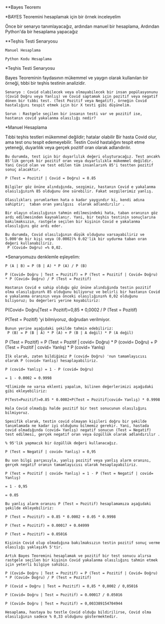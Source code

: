 **Bayes Teoremı

*BAYES Teoremini hesaplamak için bir örnek inceleyelim

Önce bir senaryo tanımlayacağız, ardından manuel bir hesaplama, Ardından Python'da bir hesaplama yapacağız

**Teşhis Testi Senaryosu

	Manuel Hesaplama

	Python Kodu Hesaplama

*Teşhis Testi Senaryosu

Bayes Teoreminin faydasının mükemmel ve yaygın olarak kullanılan bir örneği, tıbbi bir teşhis testinin analizidir.

	Senaryo : Covid olabilecek veya olmayabilecek bir insan popülasyonunu (Covid Doğru veya Yanlış) ve Covid saptamak için pozitif veya negatif dönen bir tıbbi test. (Test Pozitif veya Negatif), örneğin Covid hastalığını tespit etmek için bir X testi gibi düşünelim.

	Sorun : Rastgele seçilen bir insanın testi var ve pozitif ise, hastanın covid yakalanma olasılığı nedir?

*Manuel Hesaplama

Tıbbi teşhis testleri mükemmel değildir; hatalar olabilir
   Bir hasta Covid olur, ama test onu tespit edemeyebilir. Testin Covid hastalığını tespit etme yeteneği, duyarlılık veya gerçek pozitif oran olarak adlandırılır.

	Bu durumda, test için bir duyarlılık değeri oluşturacağız. Test ancak% 85'lik gerçek bir pozitif oran veya duyarlılıkla mükemmel değildir. Yani Covid olan ve test edilen tüm insanların% 85'i testten pozitif sonuç alacaktır.

	P (Test = Pozitif | Covid = Doğru) = 0.85

	Bilgiler göz önüne alındığında, sezgimiz, hastanın Covid e yakalanma olasılığının% 85 olduğunu öne sürebilir. Fakat sezgilerimiz yanlış.

	Olasılıkları yorumlarken hata o kadar yaygındır ki, kendi adına sahiptir;  taban oran yanılgısı  olarak adlandırılır .

	Bir olayın olasılığının tahmin edilmesindeki hata, taban oranının göz ardı edilmesinden kaynaklanır. Yani, bir teşhis testinin sonuçlarına bakılmaksızın, rastgele seçilen bir kişinin Covid e yakalanma olasılığını göz ardı eder.

	Bu durumda, Covid olasılığının düşük olduğunu varsayabiliriz ve 5.000'de bir kişi veya (0.0002)% 0.02'lik bir uydurma taban oran değeri kullanabiliriz.
     P (Covid= Doğru) =% 0,02.

*Senaryomuzu denklemle eşleyelim:

	P (A | B) = P (B | A) * P (A) / P (B)

	P (Covid= Doğru | Test = Pozitif) = P (Test = Pozitif | Covid= Doğru) * P (Covid= Doğru) / P (Test = Pozitif)

	Hastanın Covid e sahip olduğu göz önüne alındığında testin pozitif olma olasılığının% 85 olduğunu biliyoruz ve belirli bir hastanın Covid e yakalanma oranının veya önceki olasılığının% 0,02 olduğunu biliyoruz; bu değerleri yerine koyabiliriz:

P(Covid= Doğru|Test = Pozitif)=0,85 * 0,0002 / P (Test = Pozitif)

P(Test = Pozitif) 'yi bilmiyoruz, doğrudan verilmiyor.

	Bunun yerine aşağıdaki şekilde tahmin edebiliriz:
     P (B) = P (B | A) * P (A) + P (B | A değil) * P (A değil)
     

P (Test = Pozitif) = P (Test = Pozitif | covid= Doğru) * P (covid= Doğru) + P (Test = Pozitif | covid= Yanlış) * P (covid= Yanlış)

	İlk olarak, zaten bildiğimiz P (covid= Doğru) 'nun tamamlayıcısı olarak P (covid= Yanlış) hesaplayabiliriz.

	P (covid= Yanlış) = 1 - P (covid= Doğru)

	= 1 - 0.0002 = 0.9998

	*Elimizde ne varsa eklenti yapalım, bilinen değerlerimizi aşağıdaki gibi ekleyebiliriz:

	P(Test=Pozitif)=0.85 * 0.0002+P(Test = Pozitif|covid= Yanlış) * 0.9998

	Hala Covid olmadığı halde pozitif bir test sonucunun olasılığını bilmiyoruz.

	Spesifik olarak, testin covid olmayan kişileri doğru bir şekilde tanımlamada ne kadar iyi olduğunu bilmemiz gerekir. Yani, hastada covid olmadığında (covid= Yanlış) negatif sonucun (Test = Negatif) test edilmesi, gerçek negatif oran veya özgüllük olarak adlandırılır .

	% 95'lik yapmacık bir özgüllük değeri kullanacağız.

	P (Test = Negatif | covid= Yanlış) = 0,95

	Bu son bilgi parçasıyla, yanlış pozitif veya yanlış alarm oranını, gerçek negatif oranın tamamlayıcısı olarak hesaplayabiliriz.

	P (Test = Pozitif | covid= Yanlış) = 1 - P (Test = Negatif | covid= Yanlış)

	= 1 - 0,95

	= 0.05

	Bu yanlış alarm oranını P (Test = Pozitif) hesaplamamıza aşağıdaki şekilde ekleyebiliriz:

	P (Test = Pozitif) = 0.85 * 0.0002 + 0.05 * 0.9998

	P (Test = Pozitif) = 0.00017 + 0.04999

	P (Test = Pozitif) = 0.05016

	Kişinin Covid olup olmadığına bakılmaksızın testin pozitif sonuç verme olasılığı yaklaşık% 5'tir.

	Artık Bayes Teoremini hesaplamak ve pozitif bir test sonucu alırsa rastgele seçilen bir kişinin Covid yakalanma olasılığını tahmin etmek için yeterli bilgiye sahibiz.

	P (Covid= Doğru | Test = Pozitif) = P (Test = Pozitif | Covid= Doğru) * P (Covid= Doğru) / P (Test = Pozitif)

	P (Covid = Doğru | Test = Pozitif) = 0,85 * 0,0002 / 0,05016

	P (Covid= Doğru | Test = Pozitif) = 0.00017 / 0.05016

	P (Covid= Doğru | Test = Pozitif) = 0,003389154704944

	Hesaplama, hastaya bu testle Covid olduğu bildirilirse, Covid olma olasılığının sadece % 0,33 olduğunu göstermektedir.
